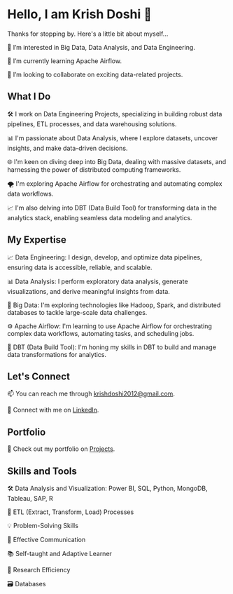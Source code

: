 # Hello, I am Krish Doshi 👋

Thanks for stopping by. Here's a little bit about myself...

👀 I’m interested in Big Data, Data Analysis, and Data Engineering.

🌱 I’m currently learning Apache Airflow.

💞️ I’m looking to collaborate on exciting data-related projects.

## What I Do

🛠️ I work on Data Engineering Projects, specializing in building robust data pipelines, ETL processes, and data warehousing solutions.

📊 I'm passionate about Data Analysis, where I explore datasets, uncover insights, and make data-driven decisions.

🌐 I'm keen on diving deep into Big Data, dealing with massive datasets, and harnessing the power of distributed computing frameworks.

🌪️ I'm exploring Apache Airflow for orchestrating and automating complex data workflows.

📈 I'm also delving into DBT (Data Build Tool) for transforming data in the analytics stack, enabling seamless data modeling and analytics.

## My Expertise

📈 Data Engineering: I design, develop, and optimize data pipelines, ensuring data is accessible, reliable, and scalable.

📊 Data Analysis: I perform exploratory data analysis, generate visualizations, and derive meaningful insights from data.

📡 Big Data: I'm exploring technologies like Hadoop, Spark, and distributed databases to tackle large-scale data challenges.

⚙️ Apache Airflow: I'm learning to use Apache Airflow for orchestrating complex data workflows, automating tasks, and scheduling jobs.

🔄 DBT (Data Build Tool): I'm honing my skills in DBT to build and manage data transformations for analytics.

## Let's Connect

📫 You can reach me through [krishdoshi2012@gmail.com](mailto:krishdoshi2012@gmail.com).

💼 Connect with me on [LinkedIn](https://www.linkedin.com/in/kd2013/).

## Portfolio

📂 Check out my portfolio on [Projects](https://www.datascienceportfol.io/KrishD).

## Skills and Tools

🛠️ Data Analysis and Visualization: Power BI, SQL, Python, MongoDB, Tableau, SAP, R

🔄 ETL (Extract, Transform, Load) Processes

💡 Problem-Solving Skills

💬 Effective Communication

📚 Self-taught and Adaptive Learner

📖 Research Efficiency

🗃️ Databases
